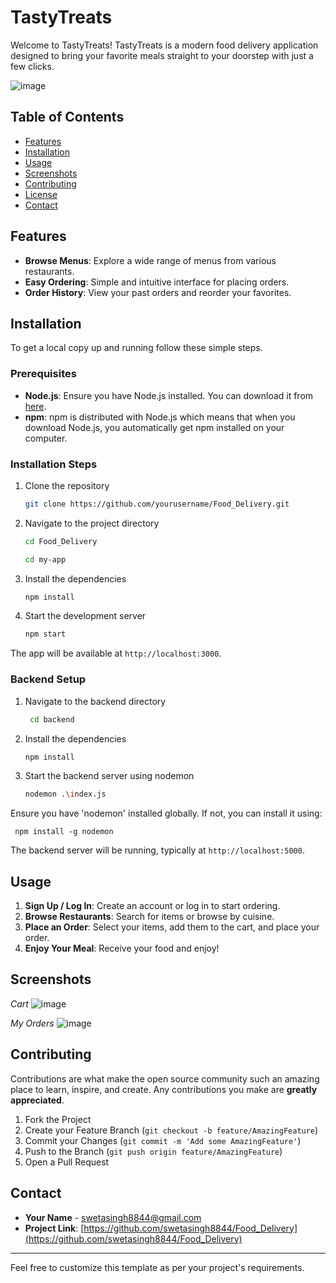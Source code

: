 
# TastyTreats

Welcome to TastyTreats! TastyTreats is a modern food delivery application designed to bring your favorite meals straight to your doorstep with just a few clicks.


![image](https://github.com/swetasingh8844/Food_Delivery/assets/120044039/48dc2ae2-3734-4ee6-9a53-db47f7c917dc)


## Table of Contents

- [Features](#features)
- [Installation](#installation)
- [Usage](#usage)
- [Screenshots](#screenshots)
- [Contributing](#contributing)
- [License](#license)
- [Contact](#contact)

## Features

- **Browse Menus**: Explore a wide range of menus from various restaurants.
- **Easy Ordering**: Simple and intuitive interface for placing orders.
- **Order History**: View your past orders and reorder your favorites.

## Installation

To get a local copy up and running follow these simple steps.

### Prerequisites

- **Node.js**: Ensure you have Node.js installed. You can download it from [here](https://nodejs.org/).
- **npm**: npm is distributed with Node.js which means that when you download Node.js, you automatically get npm installed on your computer.

### Installation Steps

1. Clone the repository

    ```sh
    git clone https://github.com/yourusername/Food_Delivery.git
    ```

2. Navigate to the project directory

    ```sh
    cd Food_Delivery
    ```
     ```sh
    cd my-app
    ```

3. Install the dependencies

    ```sh
    npm install
    ```

4. Start the development server

    ```sh
    npm start
    ```

The app will be available at `http://localhost:3000`.

### Backend Setup

1. Navigate to the backend directory

   ```sh
    cd backend
   ```

2. Install the dependencies
   
    ```sh
    npm install
    ```

3. Start the backend server using nodemon
   
     ```sh
    nodemon .\index.js
    ```

Ensure you have 'nodemon' installed globally. If not, you can install it using:

     
     npm install -g nodemon
     
     
The backend server will be running, typically at `http://localhost:5000`.

## Usage

1. **Sign Up / Log In**: Create an account or log in to start ordering.
2. **Browse Restaurants**: Search for items or browse by cuisine.
3. **Place an Order**: Select your items, add them to the cart, and place your order.
4. **Enjoy Your Meal**: Receive your food and enjoy!

## Screenshots

*Cart*
![image](https://github.com/swetasingh8844/Food_Delivery/assets/120044039/3f7ee52a-fd1a-4257-a88f-cf8c427438e1)

*My Orders*
![image](https://github.com/swetasingh8844/Food_Delivery/assets/120044039/a7ffbb15-6980-42a5-a0d4-3d87a735d639)


## Contributing

Contributions are what make the open source community such an amazing place to learn, inspire, and create. Any contributions you make are **greatly appreciated**.

1. Fork the Project
2. Create your Feature Branch (`git checkout -b feature/AmazingFeature`)
3. Commit your Changes (`git commit -m 'Add some AmazingFeature'`)
4. Push to the Branch (`git push origin feature/AmazingFeature`)
5. Open a Pull Request

## Contact

- **Your Name** - [swetasingh8844@gmail.com](mailto:swetasingh8844@gmail.com)
- **Project Link**: [https://github.com/swetasingh8844/Food_Delivery](https://github.com/swetasingh8844/Food_Delivery)

---

Feel free to customize this template as per your project's requirements.
